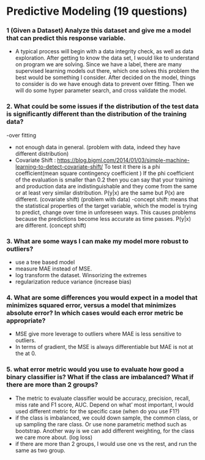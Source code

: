 # Predictive Modeling (19 questions)
### 1 (Given a Dataset) Analyze this dataset and give me a model that can predict this response variable.

- A typical process will begin with a data integrity check, as well as data exploration. After getting to know the data set, I would like to understand on program we are solving. Since we have a label, there are many supervised learning models out there, which one solves this problem the best would be something I consider. After decided on the model, things to consider is do we have enough data to prevent over fitting. Then we will do some hyper parameter search, and cross validate the model. 

### 2. What could be some issues if the distribution of the test data is significantly different than the distribution of the training data?

-over fitting 
- not enough data in general.  (problem with data, indeed they have different distribution) 
- Covariate Shift : https://blog.bigml.com/2014/01/03/simple-machine-learning-to-detect-covariate-shift/  To test it there is a phi coefficient(mean square contingency coefficient ) If the phi coefficient of the evaluation is smaller than 0.2 then you can say that your training and production data are indistinguishable and they come from the same or at least very similar distribution. P(y|x) are the same but P(x) are different. (covariate shift) (problem with data)
-concept shift: means that the statistical properties of the target variable, which the model is trying to predict, change over time in unforeseen ways. This causes problems because the predictions become less accurate as time passes. P(y|x) are different. (concept shift)


### 3. What are some ways I can make my model more robust to outliers?

- use a tree based model 
- measure MAE instead of MSE. 
- log transform the dataset. Winsorizing the extremes
- regularization reduce variance (increase bias) 

### 4. What are some differences you would expect in a model that minimizes squared error, versus a model that minimizes absolute error? In which cases would each error metric be appropriate?
- MSE give more leverage to outliers where MAE is less sensitive to outliers.
- In terms of gradient, the MSE is always differentiable but MAE is not at the at 0. 

### 5. what error metric would you use to evaluate how good a binary classifier is? What if the class are imbalanced? What if there are more than 2 groups?
- The metric to evaluate classifier would be accuracy, precision, recall, miss rate and F1 score, AUC. Depend on what’ most important, I would used different metric for the specific case (when do you use F1?)
- if the class is imbalanced, we could down sample, the common class, or up sampling the rare class. Or use none parametric method such as bootstrap.  Another way is we can add different weighting, for the class we care more about.  (log loss)
- if there are more than 2 groups, I would use one vs the rest, and run the same as two group. 


